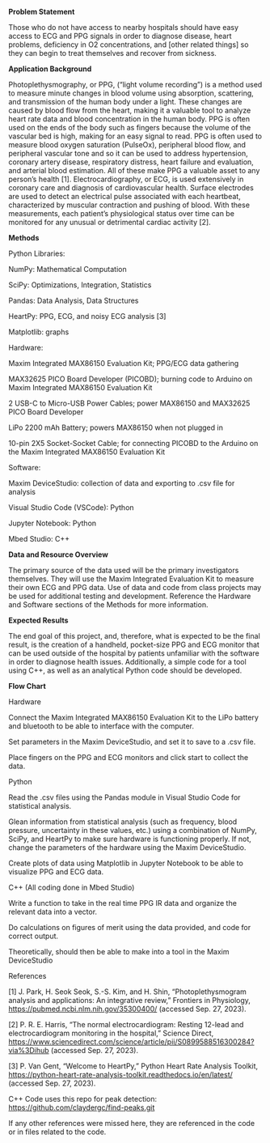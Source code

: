 **Problem Statement**

Those who do not have access to nearby hospitals should have easy access to ECG and PPG signals in order to diagnose disease, heart problems, deficiency in O2 concentrations, and [other related things] so they can begin to treat themselves and recover from sickness.

**Application Background**

Photoplethysmography, or PPG, (“light volume recording”) is a method used to measure minute changes in blood volume using absorption, scattering, and transmission of the human body under a light. These changes are caused by blood flow from the heart, making it a valuable tool to analyze heart rate data and blood concentration in the human body. PPG is often used on the ends of the body such as fingers because the volume of the vascular bed is high, making for an easy signal to read. PPG is often used to measure blood oxygen saturation (PulseOx), peripheral blood flow, and peripheral vascular tone and so it can be used to address hypertension, coronary artery disease, respiratory distress, heart failure and evaluation, and arterial blood estimation. All of these make PPG a valuable asset to any person’s health [1].
Electrocardiography, or ECG, is used extensively in coronary care and diagnosis of cardiovascular health. Surface electrodes are used to detect an electrical pulse associated with each heartbeat, characterized by muscular contraction and pushing of blood. With these measurements, each patient’s physiological status over time can be monitored for any unusual or detrimental cardiac activity [2].

**Methods**

Python Libraries:

NumPy: Mathematical Computation

SciPy: Optimizations, Integration, Statistics

Pandas: Data Analysis, Data Structures

HeartPy: PPG, ECG, and noisy ECG analysis [3]

Matplotlib: graphs

Hardware:

Maxim Integrated MAX86150 Evaluation Kit; PPG/ECG data gathering

MAX32625 PICO Board Developer (PICOBD); burning code to Arduino on Maxim Integrated MAX86150 Evaluation Kit

2 USB-C to Micro-USB Power Cables; power MAX86150 and MAX32625 PICO Board Developer

LiPo 2200 mAh Battery; powers MAX86150 when not plugged in

10-pin 2X5 Socket-Socket Cable; for connecting PICOBD to the Arduino on the Maxim Integrated MAX86150 Evaluation Kit

Software:

Maxim DeviceStudio: collection of data and exporting to .csv file for analysis

Visual Studio Code (VSCode): Python

Jupyter Notebook: Python

Mbed Studio: C++

**Data and Resource Overview**

The primary source of the data used  will be the primary investigators themselves. They will use the Maxim Integrated Evaluation Kit to measure their own ECG and PPG data. Use of data and code from class projects may be used for additional testing and development. Reference the Hardware and Software sections of the Methods for more information.

**Expected Results**

The end goal of this project, and, therefore, what is expected to be the final result, is the creation of a handheld, pocket-size PPG and ECG monitor that can be used outside of the hospital by patients unfamiliar with the software in order to diagnose health issues. Additionally, a simple code for a tool using C++, as well as an analytical Python code should be developed.

**Flow Chart**

Hardware

Connect the Maxim Integrated MAX86150 Evaluation Kit to the LiPo battery and bluetooth to be able to interface with the computer.

Set parameters in the Maxim DeviceStudio, and set it to save to a .csv file.

Place fingers on the PPG and ECG monitors and click start to collect the data.

Python

Read the .csv files using the Pandas module  in Visual Studio Code for statistical analysis.

Glean information from statistical analysis (such as frequency, blood pressure, uncertainty in these values, etc.) using a combination of NumPy, SciPy, and HeartPy to make sure hardware is functioning properly. If not, change the parameters of the hardware using the Maxim DeviceStudio.

Create plots of data using Matplotlib in Jupyter Notebook to be able to visualize PPG and ECG data.

C++ (All coding done in Mbed Studio)

Write a function to take in the real time PPG IR data and organize the relevant data into a vector.

Do calculations on figures of merit using the data provided, and code for correct output.

Theoretically, should then be able to make into a tool in the Maxim DeviceStudio

References

[1] J. Park, H. Seok Seok, S.-S. Kim, and H. Shin, “Photoplethysmogram analysis and applications: An integrative review,” Frontiers in Physiology, https://pubmed.ncbi.nlm.nih.gov/35300400/ (accessed Sep. 27, 2023). 

[2] P. R. E. Harris, “The normal electrocardiogram: Resting 12-lead and electrocardiogram monitoring in the hospital,” Science Direct, https://www.sciencedirect.com/science/article/pii/S0899588516300284?via%3Dihub (accessed Sep. 27, 2023).

[3] P. Van Gent, “Welcome to HeartPy,” Python Heart Rate Analysis Toolkit, https://python-heart-rate-analysis-toolkit.readthedocs.io/en/latest/ (accessed Sep. 27, 2023).

C++ Code uses this repo for peak detection:
https://github.com/claydergc/find-peaks.git

If any other references were missed here, they are referenced in the code or in files related to the code.
